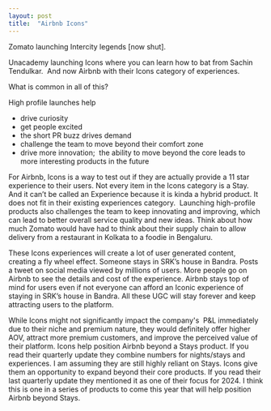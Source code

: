 ```yaml
---
layout: post
title:  "Airbnb Icons"
---
```


Zomato launching Intercity legends [now shut].

Unacademy launching Icons where you can learn how to bat from Sachin Tendulkar.  And now Airbnb with their Icons category of experiences.

What is common in all of this?

High profile launches help

- drive curiosity
- get people excited
- the short PR buzz drives demand
- challenge the team to move beyond their comfort zone
- drive more innovation;  the ability to move beyond the core leads to more interesting products in the future

For Airbnb, Icons is a way to test out if they are actually provide a 11 star experience to their users. Not every item in the Icons category is a Stay. And it can’t be called an Experience because it is kinda a hybrid product. It does not fit in their existing experiences category. 
Launching high-profile products also challenges the team to keep innovating and improving, which can lead to better overall service quality and new ideas. Think about how much Zomato would have had to think about their supply chain to allow delivery from a restaurant in Kolkata to a foodie in Bengaluru.

These Icons experiences will create a lot of user generated content, creating a fly wheel effect. Someone stays in SRK’s house in Bandra. Posts a tweet on social media viewed by millions of users. More people go on Airbnb to see the details and cost of the experience. Airbnb stays top of mind for users even if not everyone can afford an Iconic experience of staying in SRK’s house in Bandra. All these UGC will stay forever and keep attracting users to the platform.

While Icons might not significantly impact the company's  P&L immediately due to their niche and premium nature, they would definitely offer higher AOV, attract more premium customers, and improve the perceived value of their platform. Icons help position Airbnb beyond a Stays product. If you read their quarterly update they combine numbers for nights/stays and experiences. I am assuming they are still highly reliant on Stays. Icons give them an opportunity to expand beyond their core products. If you read their last quarterly update they mentioned it as one of their focus for 2024. I think this is one in a series of products to come this year that will help position Airbnb beyond Stays.







 
